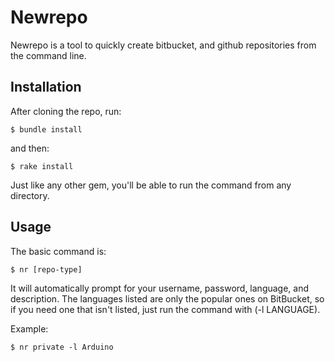 # Newrepo

Newrepo is a tool to quickly create bitbucket, and github repositories from the command line.

## Installation

After cloning the repo, run:

    $ bundle install

and then:

    $ rake install

Just like any other gem, you'll be able to run the command from any directory.

## Usage

The basic command is:

    $ nr [repo-type]

It will automatically prompt for your username, password, language, and description.  The languages listed are only the popular ones on BitBucket, so if you need one that isn't listed, just run the command with (-l LANGUAGE).

Example:

    $ nr private -l Arduino
